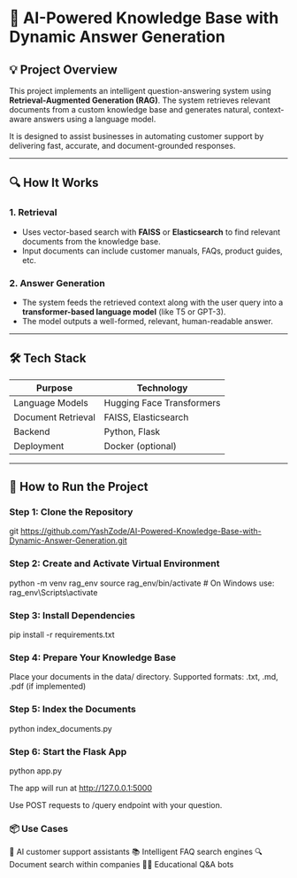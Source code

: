 # 🧠 AI-Powered Knowledge Base with Dynamic Answer Generation

## 💡 Project Overview

This project implements an intelligent question-answering system using **Retrieval-Augmented Generation (RAG)**. The system retrieves relevant documents from a custom knowledge base and generates natural, context-aware answers using a language model.

It is designed to assist businesses in automating customer support by delivering fast, accurate, and document-grounded responses.

---

## 🔍 How It Works

### 1. Retrieval
- Uses vector-based search with **FAISS** or **Elasticsearch** to find relevant documents from the knowledge base.
- Input documents can include customer manuals, FAQs, product guides, etc.

### 2. Answer Generation
- The system feeds the retrieved context along with the user query into a **transformer-based language model** (like T5 or GPT-3).
- The model outputs a well-formed, relevant, human-readable answer.

---

## 🛠️ Tech Stack

| Purpose              | Technology                                  |
|----------------------|---------------------------------------------|
| Language Models      | Hugging Face Transformers                   |
| Document Retrieval   | FAISS, Elasticsearch                        |
| Backend              | Python, Flask                               |
| Deployment           | Docker (optional)                           |

---

## 🧪 How to Run the Project

### Step 1: Clone the Repository

git https://github.com/YashZode/AI-Powered-Knowledge-Base-with-Dynamic-Answer-Generation.git


### Step 2: Create and Activate Virtual Environment
python -m venv rag_env
source rag_env/bin/activate     # On Windows use: rag_env\Scripts\activate

### Step 3: Install Dependencies
pip install -r requirements.txt

### Step 4: Prepare Your Knowledge Base
Place your documents in the data/ directory.
Supported formats: .txt, .md, .pdf (if implemented)

### Step 5: Index the Documents
python index_documents.py

### Step 6: Start the Flask App
python app.py

The app will run at http://127.0.0.1:5000

Use POST requests to /query endpoint with your question.


### 📦 Use Cases
💬 AI customer support assistants
📚 Intelligent FAQ search engines
🔍 Document search within companies
🧑‍🏫 Educational Q&A bots